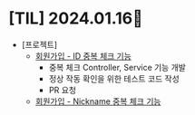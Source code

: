 # [TIL] 2024.01.16📒

* [프로젝트]
  * [회원가입 - ID 중복 체크 기능](https://github.com/f-lab-edu/melody-market/issues/3)
    * 중복 체크 Controller, Service 기능 개발
    * 정상 작동 확인을 위한 테스트 코드 작성
    * PR 요청
  * [회원가입 - Nickname 중복 체크 기능](https://github.com/f-lab-edu/melody-market/issues/7)
